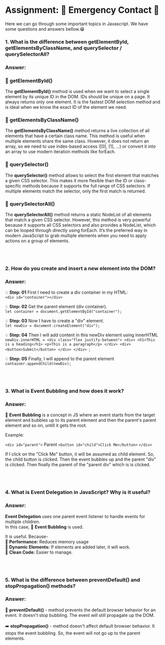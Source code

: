 # **Assignment: 🚦 Emergency Contact 🚦**

Here we can go through some important topics in Javascript. We have some questions and answers bellow.😁

### 1. What is the difference between **getElementById, getElementsByClassName, and querySelector / querySelectorAll?**

### Answer:

### 🚀 **getElementById()**

The **getElementById()** method is used when we want to select a single element by its unique ID in the DOM. IDs should be unique on a page. It always returns only one element. It is the fastest DOM selection method and is ideal when we know the exact ID of the element we need.

### 🚀 **getElementsByClassName()**

The **getElementsByClassName()** method returns a live collection of all elements that have a certain class name. This method is useful when multiple elements share the same class. However, it does not return an array, so we need to use index-based access ([0], [1], ...) or convert it into an array to use modern iteration methods like forEach. 

### 🚀 **querySelector()**

The **querySelector()** method allows to select the first element that matches a given CSS selector. This makes it more flexible than the ID or class-specific methods because it supports the full range of CSS selectors. If multiple elements match the selector, only the first match is returned.

### 🚀 **querySelectorAll()**

The **querySelectorAll()** method returns a static NodeList of all elements that match a given CSS selector. However, this method is very powerful because it supports all CSS selectors and also provides a NodeList, which can be looped through directly using forEach. It’s the preferred way in modern JavaScript to grab multiple elements when you need to apply actions on a group of elements.

<br>
<br>

### 2. How do you **create and insert** a new element into the DOM?

### Answer:

💡 **Step: 01**
First I need to create a div container in my HTML:<br>
`<div id="container"></div>`

💡 **Step: 02**
Get the parent element (div container).<br>
`let container = document.getElementById("container");`

💡 **Step: 03**
Now I have to create a "div" element.<br>
`let newDiv = document.createElement("div");`

💡 **Step: 04**
Then I will add content in this newDiv element using innerHTML<br>
`newDiv.innerHTML =
            <div class="flex justify-between">
                <div>
                    <h1>This is a heading</h1>
                    <p>This is a paragraph</p>
                </div>
                <div>
                    <button>Submit</button>
                </div>
            </div>
            `;

💡 **Step: 05**
Finally, I will append to the parent element<br>
`container.appendChild(newDiv);`

<br>
<br>

### 3. What is **Event Bubbling** and how does it work?

### Answer:

🎈 **Event Bubbling** is a concept in JS where an event starts from the target element and bubbles up to its parent element and then the parent's parent element and so on, untill it gets the root.

Example: 

`<div id="parent">`
  Parent
  `<button id="child">Click Me</button>`
`</div>`

If I click on the "Click Me" button, it will be assumed as child element. So, the child button is clicked. Then the event bubbles up and the parent "div" is clicked. Then finally the parent of the "parent div" which is <body></body> is clicked.

<br>
<br>

### 4. What is **Event Delegation** in JavaScript? Why is it useful?

### Answer:  

**Event Delegation** uses one parent event listener to handle events for multiple children. <br>
In this case, 🎈 **Event Bubbling** is used.

It is useful. Because-<br>
🚩 **Performance:** Reduces memory usage  <br>
🚩 **Dynamic Elements:** If elements are added later, it will work.  <br>
🚩 **Clean Code:** Easier to manage. 

<br>
<br>


### 5. What is the difference between **preventDefault()** and **stopPropagation()** methods?

### Answer:   
  
🎢 **preventDefault()** - method prevents the default browser behavior for an event. It doesn't stop bubbling. The event will still propagate up the DOM.  
<br>
➡️ **stopPropagation()** - method doesn't affect default browser behavior. It stops the event bubbling. So, the event will not go up to the parent elements.  